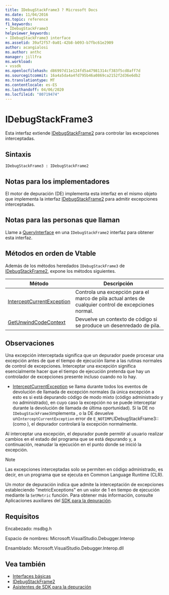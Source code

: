 ```yaml
---
title: IDebugStackFrame3 ? Microsoft Docs
ms.date: 11/04/2016
ms.topic: reference
f1_keywords:
- IDebugStackFrame3
helpviewer_keywords:
- IDebugStackFrame3 interface
ms.assetid: 39af2f57-0a01-42b8-b093-b7fbc61e2909
author: acangialosi
ms.author: anthc
manager: jillfra
ms.workload:
- vssdk
ms.openlocfilehash: d86997d11e124fd5a47981314cf383f5cd8aff7d
ms.sourcegitcommit: 16a4a5da4a4fd795b46a0869ca2152f2d36e6db2
ms.translationtype: MT
ms.contentlocale: es-ES
ms.lasthandoff: 04/06/2020
ms.locfileid: "80719474"
---
```

# <a name="idebugstackframe3"></a>IDebugStackFrame3
Esta interfaz extiende [IDebugStackFrame2](../../../extensibility/debugger/reference/idebugstackframe2.md) para controlar las excepciones interceptadas.

## <a name="syntax"></a>Sintaxis

```
IDebugStackFrame3 : IDebugStackFrame2
```

## <a name="notes-for-implementers"></a>Notas para los implementadores
 El motor de depuración (DE) implementa esta interfaz en el mismo objeto que implementa la interfaz [IDebugStackFrame2](../../../extensibility/debugger/reference/idebugstackframe2.md) para admitir excepciones interceptadas.

## <a name="notes-for-callers"></a>Notas para las personas que llaman
 Llame a [QueryInterface](/cpp/atl/queryinterface) en una `IDebugStackFrame2` interfaz para obtener esta interfaz.

## <a name="methods-in-vtable-order"></a>Métodos en orden de Vtable
 Además de los métodos heredados `IDebugStackFrame3` de [IDebugStackFrame2](../../../extensibility/debugger/reference/idebugstackframe2.md), expone los métodos siguientes.

|Método|Descripción|
|------------|-----------------|
|[InterceptCurrentException](../../../extensibility/debugger/reference/idebugstackframe3-interceptcurrentexception.md)|Controla una excepción para el marco de pila actual antes de cualquier control de excepciones normal.|
|[GetUnwindCodeContext](../../../extensibility/debugger/reference/idebugstackframe3-getunwindcodecontext.md)|Devuelve un contexto de código si se produce un desenredado de pila.|

## <a name="remarks"></a>Observaciones
 Una excepción interceptada significa que un depurador puede procesar una excepción antes de que el tiempo de ejecución llame a las rutinas normales de control de excepciones. Interceptar una excepción significa esencialmente hacer que el tiempo de ejecución pretenda que hay un controlador de excepciones presente incluso cuando no lo hay.

- [InterceptCurrentException](../../../extensibility/debugger/reference/idebugstackframe3-interceptcurrentexception.md) se llama durante todos los eventos de devolución de llamada de excepción normales (la única excepción a esto es si está depurando código de modo mixto (código administrado y no administrado), en cuyo caso la excepción no se puede interceptar durante la devolución de llamada de última oportunidad). Si la DE no `IDebugStackFrame3`implementa , o la DE devuelve un`InterceptCurrentException` error de `E_NOTIMPL`IDebugStackFrame3:: (como ), el depurador controlará la excepción normalmente.

 Al interceptar una excepción, el depurador puede permitir al usuario realizar cambios en el estado del programa que se está depurando y, a continuación, reanudar la ejecución en el punto donde se inició la excepción.

> [!NOTE]
> Las excepciones interceptadas solo se permiten en código administrado, es decir, en un programa que se ejecuta en Common Language Runtime (CLR).

 Un motor de depuración indica que admite la interceptación de excepciones estableciendo "metricExceptions" en un valor de 1 en tiempo de ejecución mediante la `SetMetric` función. Para obtener más información, consulte Aplicaciones auxiliares del [SDK para la depuración](../../../extensibility/debugger/reference/sdk-helpers-for-debugging.md).

## <a name="requirements"></a>Requisitos
 Encabezado: msdbg.h

 Espacio de nombres: Microsoft.VisualStudio.Debugger.Interop

 Ensamblado: Microsoft.VisualStudio.Debugger.Interop.dll

## <a name="see-also"></a>Vea también
- [Interfaces básicas](../../../extensibility/debugger/reference/core-interfaces.md)
- [IDebugStackFrame2](../../../extensibility/debugger/reference/idebugstackframe2.md)
- [Asistentes de SDK para la depuración](../../../extensibility/debugger/reference/sdk-helpers-for-debugging.md)

